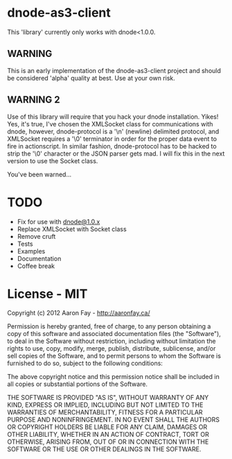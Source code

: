dnode-as3-client
===

This 'library' currently only works with dnode<1.0.0.  


WARNING
---

This is an early implementation of the dnode-as3-client project and should be considered 'alpha' quality at best.  Use at your own risk.


WARNING 2
---

Use of this library will require that you hack your dnode installation.  Yikes!  Yes, it's true, I've chosen the XMLSocket class for communications with dnode, however, dnode-protocol is a '\n' (newline) delimited protocol, and XMLSocket requires a '\0' terminator in order for the proper data event to fire in actionscript.  In similar fashion, dnode-protocol has to be hacked to strip the '\0' character or the JSON parser gets mad.  I will fix this in the next version to use the Socket class.


You've been warned...

TODO
===
 
 - Fix for use with dnode@1.0.x
 - Replace XMLSocket with Socket class
 - Remove cruft
 - Tests
 - Examples
 - Documentation
 - Coffee break

License - MIT
===

Copyright (c) 2012 Aaron Fay - http://aaronfay.ca/

Permission is hereby granted, free of charge, to any person obtaining a copy of this software and associated documentation files (the "Software"), to deal in the Software without restriction, including without limitation the rights to use, copy, modify, merge, publish, distribute, sublicense, and/or sell copies of the Software, and to permit persons to whom the Software is furnished to do so, subject to the following conditions:

The above copyright notice and this permission notice shall be included in all copies or substantial portions of the Software.

THE SOFTWARE IS PROVIDED "AS IS", WITHOUT WARRANTY OF ANY KIND, EXPRESS OR IMPLIED, INCLUDING BUT NOT LIMITED TO THE WARRANTIES OF MERCHANTABILITY, FITNESS FOR A PARTICULAR PURPOSE AND NONINFRINGEMENT. IN NO EVENT SHALL THE AUTHORS OR COPYRIGHT HOLDERS BE LIABLE FOR ANY CLAIM, DAMAGES OR OTHER LIABILITY, WHETHER IN AN ACTION OF CONTRACT, TORT OR OTHERWISE, ARISING FROM, OUT OF OR IN CONNECTION WITH THE SOFTWARE OR THE USE OR OTHER DEALINGS IN THE SOFTWARE.

